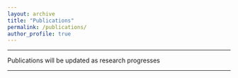 ```yaml
---
layout: archive
title: "Publications"
permalink: /publications/
author_profile: true
---
```


***
Publications will be updated as research progresses
***